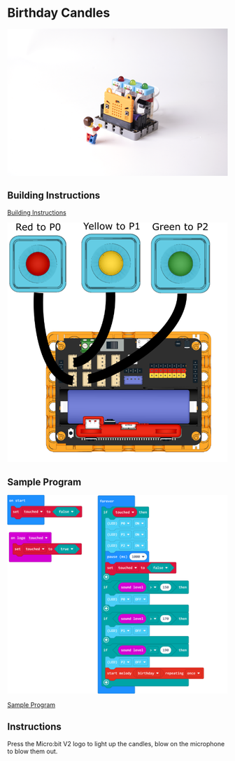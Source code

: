 # Birthday Candles

![](../images/candle.png)

## Building Instructions

[Building Instructions](https://drive.google.com/drive/folders/1wg_edUZFrqyUONA0FJ6vFBkGArRsfnf4?usp=sharing)

![](../images/candle_wire.png)

## Sample Program

![](../images/candle_code.png)

[Sample Program](https://makecode.microbit.org/_465hMjiRwTXH)

## Instructions

Press the Micro:bit V2 logo to light up the candles, blow on the microphone to blow them out.